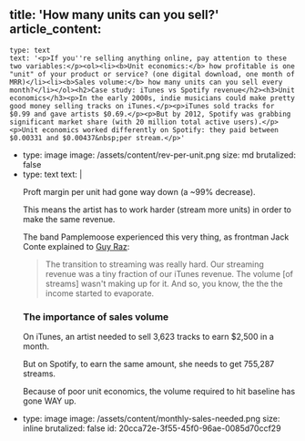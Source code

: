title: 'How many units can you sell?'
article_content:
  -
    type: text
    text: '<p>If you''re selling anything online, pay attention to these two variables:</p><ol><li><b>Unit economics:</b> how profitable is one "unit" of your product or service? (one digital download, one month of MRR)</li><li><b>Sales volume:</b> how many units can you sell every month?</li></ol><h2>Case study: iTunes vs Spotify revenue</h2><h3>Unit economics</h3><p>In the early 2000s, indie musicians could make pretty good money selling tracks on iTunes.</p><p>iTunes sold tracks for $0.99 and gave artists $0.69.</p><p>But by 2012, Spotify was grabbing significant market share (with 20 million total active users).</p><p>Unit economics worked differently on Spotify: they paid between $0.00331 and $0.00437&nbsp;per stream.</p>'
  -
    type: image
    image: /assets/content/rev-per-unit.png
    size: md
    brutalized: false
  -
    type: text
    text: |
      <p>Proft margin per unit had gone way down (a ~99% decrease).</p><p>This means the artist has to work harder (stream more units) in order to make the same revenue.</p><p>The band Pamplemoose experienced this very thing, as frontman Jack Conte explained to <a href="https://www.happyscribe.com/public/how-i-built-this-with-guy-raz/patreon-jack-conte-and-sam-yam#paragraph_1517?utm_source=public_transcript&amp;utm_medium=paragraph&amp;utm_campaign=public_promo">Guy Raz</a>:</p><blockquote><p>The transition to streaming was really hard.
      Our streaming revenue was a tiny fraction of our iTunes revenue.&nbsp;The volume [of streams] wasn't making up for it. And so, you know, the the the income started to evaporate.</p></blockquote><h3>The importance of sales volume</h3><p>On iTunes, an artist needed to sell 3,623 tracks to earn $2,500 in a month.&nbsp;</p><p>But on Spotify, to earn the same amount, she needs to get 755,287 streams.</p><p>Because of poor unit economics, the volume required to hit baseline has gone WAY up.</p>
  -
    type: image
    image: /assets/content/monthly-sales-needed.png
    size: inline
    brutalized: false
id: 20cca72e-3f55-45f0-96ae-0085d70ccf29
